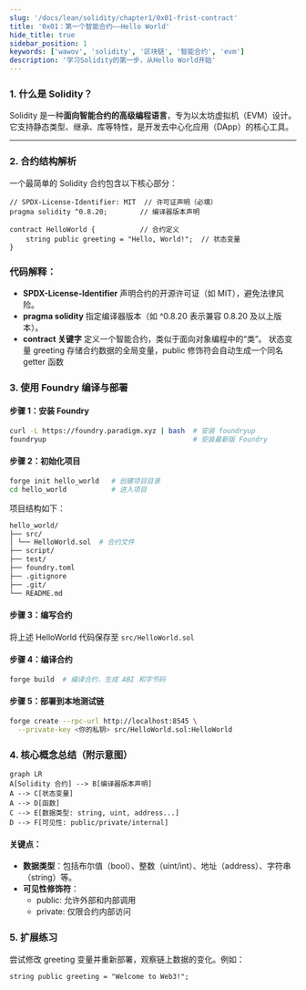 ```yaml
---
slug: '/docs/lean/solidity/chapter1/0x01-frist-contract'
title: '0x01：第一个智能合约——Hello World'
hide_title: true
sidebar_position: 1
keywords: ['wawov', 'solidity', '区块链', '智能合约', 'evm']
description: '学习Solidity的第一步，从Hello World开始'
---
```



### 1. 什么是 Solidity？  
Solidity 是一种**面向智能合约的高级编程语言**，专为以太坊虚拟机（EVM）设计。它支持静态类型、继承、库等特性，是开发去中心化应用（DApp）的核心工具。  

---

### 2. 合约结构解析  
一个最简单的 Solidity 合约包含以下核心部分：  

```solidity
// SPDX-License-Identifier: MIT  // 许可证声明（必填）
pragma solidity ^0.8.20;        // 编译器版本声明

contract HelloWorld {           // 合约定义
    string public greeting = "Hello, World!";  // 状态变量
}
```

### 代码解释：

- **SPDX-License-Identifier**
声明合约的开源许可证（如 MIT），避免法律风险。
- **pragma solidity**
指定编译器版本（如 ^0.8.20 表示兼容 0.8.20 及以上版本）。
- **contract 关键字**
定义一个智能合约，类似于面向对象编程中的“类”。
​状态变量 greeting
存储合约数据的全局变量，public 修饰符会自动生成一个同名 getter 函数

### 3. 使用 Foundry 编译与部署

#### 步骤 1：安装 Foundry

```bash
curl -L https://foundry.paradigm.xyz | bash  # 安装 foundryup
foundryup                                    # 安装最新版 Foundry
```

#### 步骤 2：初始化项目

```bash
forge init hello_world   # 创建项目目录
cd hello_world           # 进入项目
```

项目结构如下：

```bash
hello_world/
├── src/
│ └── HelloWorld.sol  # 合约文件
├── script/
├── test/
├── foundry.toml
├── .gitignore
├── .git/
└── README.md
```

#### 步骤 3：编写合约

将上述 HelloWorld 代码保存至 `src/HelloWorld.sol`

#### 步骤 4：编译合约

```bash
forge build  # 编译合约，生成 ABI 和字节码
```

#### 步骤 5：部署到本地测试链

```bash
forge create --rpc-url http://localhost:8545 \
  --private-key <你的私钥> src/HelloWorld.sol:HelloWorld
```

### 4. 核心概念总结（附示意图）

```mermaid
graph LR
A[Solidity 合约] --> B[编译器版本声明]
A --> C[状态变量]
A --> D[函数]
C --> E[数据类型: string, uint, address...]
D --> F[可见性: public/private/internal]
```

#### 关键点：

- **​数据类型**：包括布尔值（bool）、整数（uint/int）、地址（address）、字符串（string）等。
- **​可见性修饰符**：
  - public: 允许外部和内部调用 
  - private: 仅限合约内部访问


### 5. 扩展练习
尝试修改 greeting 变量并重新部署，观察链上数据的变化。例如：

``` solidity
string public greeting = "Welcome to Web3!";
```